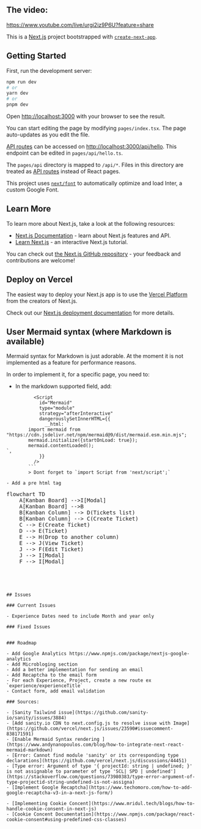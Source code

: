 ## The video:

https://www.youtube.com/live/urgi2iz9P6U?feature=share

This is a [Next.js](https://nextjs.org/) project bootstrapped with [`create-next-app`](https://github.com/vercel/next.js/tree/canary/packages/create-next-app).

## Getting Started

First, run the development server:

```bash
npm run dev
# or
yarn dev
# or
pnpm dev
```

Open [http://localhost:3000](http://localhost:3000) with your browser to see the result.

You can start editing the page by modifying `pages/index.tsx`. The page auto-updates as you edit the file.

[API routes](https://nextjs.org/docs/api-routes/introduction) can be accessed on [http://localhost:3000/api/hello](http://localhost:3000/api/hello). This endpoint can be edited in `pages/api/hello.ts`.

The `pages/api` directory is mapped to `/api/*`. Files in this directory are treated as [API routes](https://nextjs.org/docs/api-routes/introduction) instead of React pages.

This project uses [`next/font`](https://nextjs.org/docs/basic-features/font-optimization) to automatically optimize and load Inter, a custom Google Font.

## Learn More

To learn more about Next.js, take a look at the following resources:

- [Next.js Documentation](https://nextjs.org/docs) - learn about Next.js features and API.
- [Learn Next.js](https://nextjs.org/learn) - an interactive Next.js tutorial.

You can check out [the Next.js GitHub repository](https://github.com/vercel/next.js/) - your feedback and contributions are welcome!

## Deploy on Vercel

The easiest way to deploy your Next.js app is to use the [Vercel Platform](https://vercel.com/new?utm_medium=default-template&filter=next.js&utm_source=create-next-app&utm_campaign=create-next-app-readme) from the creators of Next.js.

Check out our [Next.js deployment documentation](https://nextjs.org/docs/deployment) for more details.


## User Mermaid syntax (where Markdown is available)

Mermaid syntax for Markdown is just adorable. At the moment it is not implemented as a feature for performance reasons.

In order to implement it, for a specific page, you need to:

- In the markdown supported field, add:

```
          <Script
            id="Mermaid"
            type="module"
            strategy="afterInteractive"
            dangerouslySetInnerHTML={{
              __html: `
        import mermaid from "https://cdn.jsdelivr.net/npm/mermaid@9/dist/mermaid.esm.min.mjs";
        mermaid.initialize({startOnLoad: true});
        mermaid.contentLoaded();
`,
            }}
          />
        ```
        > Dont forget to `import Script from 'next/script';`

- Add a pre html tag

```
<pre class="mermaid bg-white flex justify-center">
flowchart TD
    A[Kanban Board] -->I[Modal]
    A[Kanban Board] -->B
    B[Kanban Column] --> D(Tickets list)
    B[Kanban Column] --> C(Create Ticket)
    C --> E(Create Ticket)
    D --> E(Ticket)
    E --> H(Drop to another column)
    E --> J(View Ticket)
    J --> F(Edit Ticket)
    J --> I[Modal]
    F --> I[Modal]
   
</pre>
```



## Issues

### Current Issues

- Experience Dates need to include Month and year only

### Fixed Issues


### Roadmap

- Add Google Analytics https://www.npmjs.com/package/nextjs-google-analytics
- Add Microbloging section
- Add a better implementation for sending an email
- Add Recaptcha to the email form
- For each Experience, Project, create a new route ex `experience/experienceTitle`
- Contact form, add email validation

### Sources:

- [Sanity Tailwind issue](https://github.com/sanity-io/sanity/issues/3884)
- [Add sanity.io CDN to next.config.js to resolve issue with Image](https://github.com/vercel/next.js/issues/23590#issuecomment-838171591)
- [Enable Mermaid Syntax rendering ](https://www.andynanopoulos.com/blog/how-to-integrate-next-react-mermaid-markdown)
- [Error: Cannot find module 'sanity' or its corresponding type declarations](https://github.com/vercel/next.js/discussions/44451)
- [Type error: Argument of type '{ projectId: string | undefined; }' is not assignable to parameter of type 'SCL| SPD | undefined'](https://stackoverflow.com/questions/73980383/type-error-argument-of-type-projectid-string-undefined-is-not-assigna)
- [Implement Google Recaptcha](https://www.techomoro.com/how-to-add-google-recaptcha-v3-in-a-next-js-form/)

- [Implementing Cookie Concent](https://www.mridul.tech/blogs/how-to-handle-cookie-consent-in-next-js)
- [Cookie Concent Documentation](https://www.npmjs.com/package/react-cookie-consent#using-predefined-css-classes)